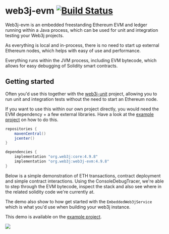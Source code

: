 # web3j-evm [![Build Status](https://github.com/web3j/web3j-evm/actions/workflows/build.yml/badge.svg)](https://github.com/web3j/web3j-evm/actions/workflows/build.yml)

Web3j-evm is an embedded freestanding Ethereum EVM and ledger running
within a Java process, which can be used for unit and integration
testing your Web3j projects.

As everything is local and in-process, there is no need to start up
external Ethereum nodes, which helps with easy of use and performance.

Everything runs within the JVM process, including EVM bytecode, which
allows for easy debugging of Solidity smart contracts.

## Getting started

Often you'd use this together with the [web3j-unit](https://github.com/web3j/web3j-unit)
project, allowing you to run unit and integration tests without the need
to start an Ethereum node.

If you want to use this within our own project directly, you would need
the EVM dependency + a few external libraries. Have a look at
the [example project](https://github.com/web3j/web3j-evmexample) on how
to do this.

```groovy
repositories {
    mavenCentral()
    jcenter()
}

dependencies {
    implementation "org.web3j:core:4.9.8"
    implementation "org.web3j:web3j-evm:4.9.8"
}
```

Below is a simple demonstration of ETH transactions, contract deployment
and simple contract interactions. Using the ConsoleDebugTracer, we're
able to step through the EVM bytecode, inspect the stack and also see
where in the related solidity code we're currently at.

The demo also show to how get started with the `EmbeddedWeb3jService`
which is what you'd use when building your web3j instance.

This demo is available on the [example project](https://github.com/web3j/web3j-evmexample).

![](https://raw.githubusercontent.com/web3j/evm/master/resources/web3j-evm-demo.gif)
